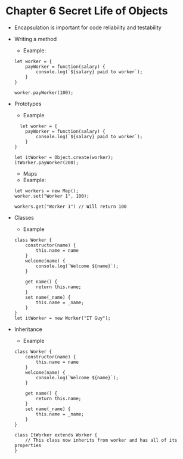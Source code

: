 # Chapter 6 Secret Life of Objects

- Encapsulation is important for code reliability and testability
- Writing a method
  - Example: 
  ```
  let worker = {
      payWorker = function(salary) {
          console.log(`${salary} paid to worker`);
      }
  }

  worker.payWorker(100);
  ```

- Prototypes
  - Example
  ```
    let worker = {
      payWorker = function(salary) {
          console.log(`${salary} paid to worker`);
      }
  }

  let itWorker = Object.create(worker);
  itWorker.payWorker(200);
  ```

  - Maps
   - Example:
  ```
  let workers = new Map();
  worker.set("Worker 1", 100);

  workers.get("Worker 1") // Will return 100
  ```

- Classes
  - Example
  ```
  class Worker {
      constructor(name) {
          this.name = name
      }
      welcome(name) {
          console.log(`Welcome ${name}`);
      }

      get name() {
          return this.name;
      }
      set name(_name) {
          this.name = _name;
      }
  }
  let itWorker = new Worker("IT Guy");
  ```

- Inheritance 
  - Example
  ```
  class Worker {
      constructor(name) {
          this.name = name
      }
      welcome(name) {
          console.log(`Welcome ${name}`);
      }

      get name() {
          return this.name;
      }
      set name(_name) {
          this.name = _name;
      }
  }

  class ItWorker extends Worker {
      // This class now inherits from worker and has all of its properties
  }
  ```


    